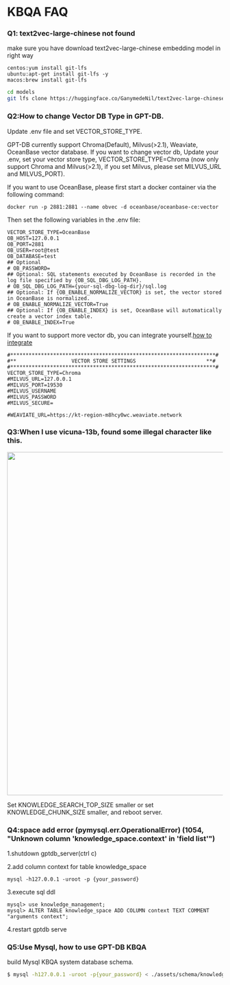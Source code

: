 # KBQA FAQ

### Q1: text2vec-large-chinese not found

make sure you have download text2vec-large-chinese embedding model in right way

```tip
centos:yum install git-lfs
ubuntu:apt-get install git-lfs -y
macos:brew install git-lfs
```
```bash
cd models
git lfs clone https://huggingface.co/GanymedeNil/text2vec-large-chinese
```

### Q2:How to change Vector DB Type in GPT-DB.

Update .env file and set VECTOR_STORE_TYPE.

GPT-DB currently support Chroma(Default), Milvus(>2.1), Weaviate, OceanBase vector database.
If you want to change vector db, Update your .env, set your vector store type, VECTOR_STORE_TYPE=Chroma (now only support Chroma and Milvus(>2.1), if you set Milvus, please set MILVUS_URL and MILVUS_PORT).

If you want to use OceanBase, please first start a docker container via the following command:
```shell
docker run -p 2881:2881 --name obvec -d oceanbase/oceanbase-ce:vector
```
Then set the following variables in the .env file:
```shell
VECTOR_STORE_TYPE=OceanBase
OB_HOST=127.0.0.1
OB_PORT=2881
OB_USER=root@test
OB_DATABASE=test
## Optional
# OB_PASSWORD=
## Optional: SQL statements executed by OceanBase is recorded in the log file specified by {OB_SQL_DBG_LOG_PATH}.
# OB_SQL_DBG_LOG_PATH={your-sql-dbg-log-dir}/sql.log
## Optional: If {OB_ENABLE_NORMALIZE_VECTOR} is set, the vector stored in OceanBase is normalized.
# OB_ENABLE_NORMALIZE_VECTOR=True
## Optional: If {OB_ENABLE_INDEX} is set, OceanBase will automatically create a vector index table.
# OB_ENABLE_INDEX=True
```
If you want to support more vector db, you can integrate yourself.[how to integrate](https://gpt-db.readthedocs.io/en/latest/modules/vector.html)
```commandline
#*******************************************************************#
#**                  VECTOR STORE SETTINGS                       **#
#*******************************************************************#
VECTOR_STORE_TYPE=Chroma
#MILVUS_URL=127.0.0.1
#MILVUS_PORT=19530
#MILVUS_USERNAME
#MILVUS_PASSWORD
#MILVUS_SECURE=

#WEAVIATE_URL=https://kt-region-m8hcy0wc.weaviate.network
```
### Q3:When I use vicuna-13b, found some illegal character like this.
<p align="left">
  <img src="https://github.com/khulnasoft/GPT-DB/assets/13723926/088d1967-88e3-4f72-9ad7-6c4307baa2f8" width="800px" />
</p>

Set KNOWLEDGE_SEARCH_TOP_SIZE smaller or set KNOWLEDGE_CHUNK_SIZE smaller, and reboot server.

### Q4:space add error (pymysql.err.OperationalError) (1054, "Unknown column 'knowledge_space.context' in 'field list'")

1.shutdown gptdb_server(ctrl c)

2.add column context for table knowledge_space

```commandline
mysql -h127.0.0.1 -uroot -p {your_password}
```

3.execute sql ddl

```commandline
mysql> use knowledge_management;
mysql> ALTER TABLE knowledge_space ADD COLUMN context TEXT COMMENT "arguments context";
```

4.restart gptdb serve

### Q5:Use Mysql, how to use GPT-DB KBQA

build Mysql KBQA system database schema.

```bash
$ mysql -h127.0.0.1 -uroot -p{your_password} < ./assets/schema/knowledge_management.sql
```